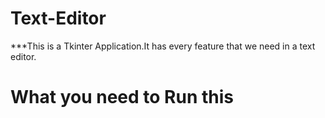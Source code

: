 # Text-Editor
***This is a Tkinter Application.It has every feature that we need in a text editor.

# What you need to Run this
